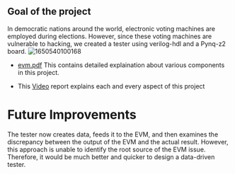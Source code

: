 ## Goal of the project
In democratic nations around the world, electronic voting machines are employed during elections. However, since these voting machines are vulnerable to hacking, we created a tester using verilog-hdl and a Pynq-z2 board.
![1650540100168](https://github.com/ihdavjar/EEL2020_Project_EVM/assets/95899338/53c2351f-d7e8-49eb-97e1-844a7d66189a)

* [evm.pdf](https://github.com/ihdavjar/EEL2020_Project_EVM/blob/63212c4a97fedc2c9091562fed9d1f6c008b4d34/evm.pdf) This contains detailed explaination about various components in this project.

* This [Video](https://drive.google.com/file/d/1lvnXGruU8pRUw1dd6P-zCE52TZ84mwpk/view?usp=sharing) report explains each and every aspect of this project

# Future Improvements
The tester now creates data, feeds it to the EVM, and then examines the discrepancy between the output of the EVM and the actual result. However, this approach is unable to identify the root source of the EVM issue. Therefore, it would be much better and quicker to design a data-driven tester.
